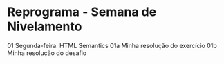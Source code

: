 # Reprograma - Semana de Nivelamento

01 Segunda-feira: HTML Semantics
  01a Minha resolução do exercício
  01b Minha resolução do desafio
